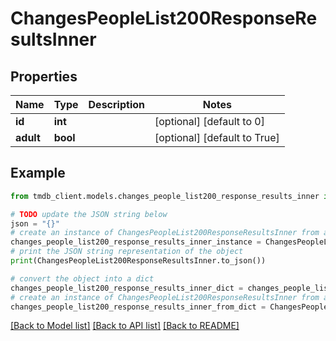 # ChangesPeopleList200ResponseResultsInner


## Properties

Name | Type | Description | Notes
------------ | ------------- | ------------- | -------------
**id** | **int** |  | [optional] [default to 0]
**adult** | **bool** |  | [optional] [default to True]

## Example

```python
from tmdb_client.models.changes_people_list200_response_results_inner import ChangesPeopleList200ResponseResultsInner

# TODO update the JSON string below
json = "{}"
# create an instance of ChangesPeopleList200ResponseResultsInner from a JSON string
changes_people_list200_response_results_inner_instance = ChangesPeopleList200ResponseResultsInner.from_json(json)
# print the JSON string representation of the object
print(ChangesPeopleList200ResponseResultsInner.to_json())

# convert the object into a dict
changes_people_list200_response_results_inner_dict = changes_people_list200_response_results_inner_instance.to_dict()
# create an instance of ChangesPeopleList200ResponseResultsInner from a dict
changes_people_list200_response_results_inner_from_dict = ChangesPeopleList200ResponseResultsInner.from_dict(changes_people_list200_response_results_inner_dict)
```
[[Back to Model list]](../README.md#documentation-for-models) [[Back to API list]](../README.md#documentation-for-api-endpoints) [[Back to README]](../README.md)


